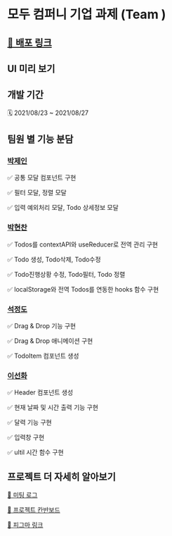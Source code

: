 # 모두 컴퍼니 기업 과제 (Team )

## [🔗 배포 링크]()

## UI 미리 보기


## 개발 기간

 🗓 2021/08/23 ~ 2021/08/27

## 팀원 별 기능 분담

### [박제인](https://github.com/pjainxido)

  ✅ 공통 모달 컴포넌트 구현

  ✅ 필터 모달, 정렬 모달

  ✅ 입력 예외처리 모달, Todo 상세정보 모달 

### [박현찬](https://github.com/Eyes0n)

  ✅ Todos를 contextAPI와 useReducer로 전역 관리 구현

  ✅ Todo 생성, Todo삭제, Todo수정

  ✅ Todo진행상황 수정, Todo필터, Todo 정렬

  ✅ localStorage와 전역 Todos를 연동한 hooks 함수 구현

### [석정도](https://github.com/Seokkitdo)

  ✅ Drag & Drop 기능 구현

  ✅ Drag & Drop 애니메이션 구현

  ✅ TodoItem 컴포넌트 생성

### [이선화](https://github.com/sunhwa508)

  ✅ Header 컴포넌트 생성

  ✅ 현재 날짜 및 시간 출력 기능 구현

  ✅ 달력 기능 구현

  ✅ 입력창 구현
  
  ✅ ultil 시간 함수 구현

## 프로젝트 더 자세히 알아보기

[🔗 미팅 로그](https://bohyunkang.notion.site/7ill-Resource-2f8ec63f3a9048418eaa18269cc9bfb8)

[🔗 프로젝트 칸반보드](https://github.com/team2-freeOnBorading/modu-todo/projects/1)

[🔗 피그마 링크](https://www.figma.com/file/D1faOyS66kb5o3jU9n16QM/Todo-list-Design?node-id=95%3A2)

